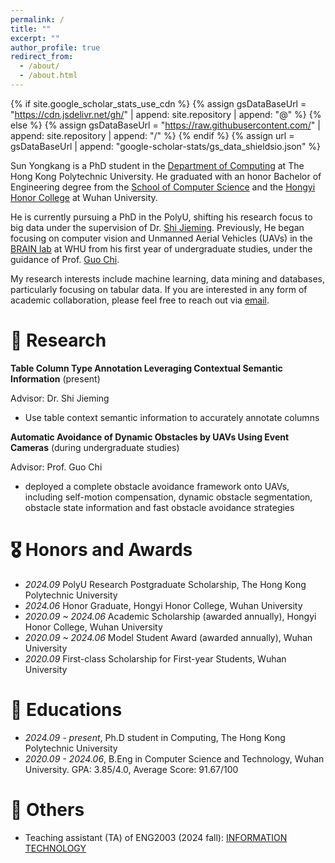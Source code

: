 ```yaml
---
permalink: /
title: ""
excerpt: ""
author_profile: true
redirect_from: 
  - /about/
  - /about.html
---
```


{% if site.google_scholar_stats_use_cdn %}
{% assign gsDataBaseUrl = "https://cdn.jsdelivr.net/gh/" | append: site.repository | append: "@" %}
{% else %}
{% assign gsDataBaseUrl = "https://raw.githubusercontent.com/" | append: site.repository | append: "/" %}
{% endif %}
{% assign url = gsDataBaseUrl | append: "google-scholar-stats/gs_data_shieldsio.json" %}

<span class='anchor' id='about-me'></span>

Sun Yongkang is a PhD student in the [Department of Computing](https://www.polyu.edu.hk/comp/) at The Hong Kong Polytechnic University. He graduated with an honor Bachelor of Engineering degree from the [School of Computer Science](https://cs.whu.edu.cn/) and the [Hongyi Honor College](https://hyxt.whu.edu.cn/) at Wuhan University.

He is currently pursuing a PhD in the PolyU, shifting his research focus to big data under the supervision of Dr. [Shi Jieming](https://www4.comp.polyu.edu.hk/~jiemshi/). Previously, He began focusing on computer vision and Unmanned Aerial Vehicles (UAVs) in the [BRAIN lab](https://www.zhiyuteam.com/) at WHU from his first year of undergraduate studies, under the guidance of Prof. [Guo Chi](https://jszy.whu.edu.cn/guochi).

My research interests include machine learning, data mining and databases, particularly focusing on tabular data. If you are interested in any form of academic collaboration, please feel free to reach out via [email](mailto:yongkang.sun@connect.polyu.hk).

<!-- My research interest includes neural machine translation and computer vision. I have published more than 100 papers at the top international AI conferences with total <a href='https://scholar.google.com/citations?user=DhtAFkwAAAAJ'>google scholar citations <strong><span id='total_cit'>260000+</span></strong></a> (You can also use google scholar badge <a href='https://scholar.google.com/citations?user=DhtAFkwAAAAJ'><img src="https://img.shields.io/endpoint?url={{ url | url_encode }}&logo=Google%20Scholar&labelColor=f6f6f6&color=9cf&style=flat&label=citations"></a>). -->

<!-- 
# 🔥 News
- *2022.02*: &nbsp;🎉🎉 Lorem ipsum dolor sit amet, consectetur adipiscing elit. Vivamus ornare aliquet ipsum, ac tempus justo dapibus sit amet. 
- *2022.02*: &nbsp;🎉🎉 Lorem ipsum dolor sit amet, consectetur adipiscing elit. Vivamus ornare aliquet ipsum, ac tempus justo dapibus sit amet.  -->

<!-- # 📝 Publications 

<div class='paper-box'><div class='paper-box-image'><div><div class="badge">CVPR 2016</div><img src='images/500x300.png' alt="sym" width="100%"></div></div>
<div class='paper-box-text' markdown="1">

[Deep Residual Learning for Image Recognition](https://openaccess.thecvf.com/content_cvpr_2016/papers/He_Deep_Residual_Learning_CVPR_2016_paper.pdf)

**Kaiming He**, Xiangyu Zhang, Shaoqing Ren, Jian Sun

[**Project**](https://scholar.google.com/citations?view_op=view_citation&hl=zh-CN&user=DhtAFkwAAAAJ&citation_for_view=DhtAFkwAAAAJ:ALROH1vI_8AC) <strong><span class='show_paper_citations' data='DhtAFkwAAAAJ:ALROH1vI_8AC'></span></strong>
- Lorem ipsum dolor sit amet, consectetur adipiscing elit. Vivamus ornare aliquet ipsum, ac tempus justo dapibus sit amet. 
</div>
</div>

- [Lorem ipsum dolor sit amet, consectetur adipiscing elit. Vivamus ornare aliquet ipsum, ac tempus justo dapibus sit amet](https://github.com), A, B, C, **CVPR 2020** -->

# 📝 Research
**Table Column Type Annotation Leveraging Contextual Semantic Information** (present)

Advisor: Dr. Shi Jieming
- Use table context semantic information to accurately annotate columns

**Automatic Avoidance of Dynamic Obstacles by UAVs Using Event Cameras** (during undergraduate studies)

Advisor: Prof. Guo Chi
- deployed a complete obstacle avoidance framework onto UAVs, including self-motion compensation,
dynamic obstacle segmentation, obstacle state information and fast obstacle avoidance strategies
 

# 🎖 Honors and Awards
- *2024.09* PolyU Research Postgraduate Scholarship, The Hong Kong Polytechnic University
- *2024.06* Honor Graduate, Hongyi Honor College, Wuhan University
- *2020.09 ~ 2024.06* Academic Scholarship (awarded annually), Hongyi Honor College, Wuhan University
- *2020.09 ~ 2024.06* Model Student Award (awarded annually), Wuhan University
- *2020.09* First-class Scholarship for First-year Students, Wuhan University

# 📖 Educations
- *2024.09 - present*, Ph.D student in Computing, The Hong Kong Polytechnic University
- *2020.09 - 2024.06*, B.Eng in Computer Science and Technology, Wuhan University. GPA: 3.85/4.0, Average Score: 91.67/100 

# 💬 Others
- Teaching assistant (TA) of ENG2003 (2024 fall): [INFORMATION TECHNOLOGY](https://www.polyu.edu.hk/feng/-/media/department/feng/common-subject/eng2003_pdf.pdf?la=en&hash=FECC0F81A9506619F010DCFA3AA96CC4)

<!-- # 💬 Invited Talks
- *2021.06*, Lorem ipsum dolor sit amet, consectetur adipiscing elit. Vivamus ornare aliquet ipsum, ac tempus justo dapibus sit amet. 
- *2021.03*, Lorem ipsum dolor sit amet, consectetur adipiscing elit. Vivamus ornare aliquet ipsum, ac tempus justo dapibus sit amet.  \| [\[video\]](https://github.com/) -->

<!-- # 💻 Internships
- *2019.05 - 2020.02*, [Lorem](https://github.com/), China. -->